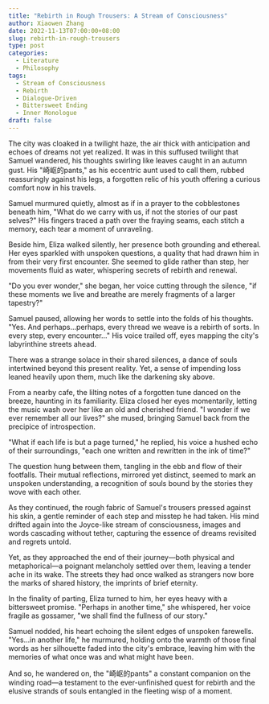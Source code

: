 ```yaml
---
title: "Rebirth in Rough Trousers: A Stream of Consciousness"
author: Xiaowen Zhang
date: 2022-11-13T07:00:00+08:00
slug: rebirth-in-rough-trousers
type: post
categories:
  - Literature
  - Philosophy
tags:
  - Stream of Consciousness
  - Rebirth
  - Dialogue-Driven
  - Bittersweet Ending
  - Inner Monologue
draft: false
---
```


The city was cloaked in a twilight haze, the air thick with anticipation and echoes of dreams not yet realized. It was in this suffused twilight that Samuel wandered, his thoughts swirling like leaves caught in an autumn gust. His "崎岖的pants," as his eccentric aunt used to call them, rubbed reassuringly against his legs, a forgotten relic of his youth offering a curious comfort now in his travels. 

Samuel murmured quietly, almost as if in a prayer to the cobblestones beneath him, "What do we carry with us, if not the stories of our past selves?" His fingers traced a path over the fraying seams, each stitch a memory, each tear a moment of unraveling.

Beside him, Eliza walked silently, her presence both grounding and ethereal. Her eyes sparkled with unspoken questions, a quality that had drawn him in from their very first encounter. She seemed to glide rather than step, her movements fluid as water, whispering secrets of rebirth and renewal. 

"Do you ever wonder," she began, her voice cutting through the silence, "if these moments we live and breathe are merely fragments of a larger tapestry?"

Samuel paused, allowing her words to settle into the folds of his thoughts. "Yes. And perhaps...perhaps, every thread we weave is a rebirth of sorts. In every step, every encounter..." His voice trailed off, eyes mapping the city's labyrinthine streets ahead.

There was a strange solace in their shared silences, a dance of souls intertwined beyond this present reality. Yet, a sense of impending loss leaned heavily upon them, much like the darkening sky above. 

From a nearby cafe, the lilting notes of a forgotten tune danced on the breeze, haunting in its familiarity. Eliza closed her eyes momentarily, letting the music wash over her like an old and cherished friend. "I wonder if we ever remember all our lives?" she mused, bringing Samuel back from the precipice of introspection.

"What if each life is but a page turned," he replied, his voice a hushed echo of their surroundings, "each one written and rewritten in the ink of time?" 

The question hung between them, tangling in the ebb and flow of their footfalls. Their mutual reflections, mirrored yet distinct, seemed to mark an unspoken understanding, a recognition of souls bound by the stories they wove with each other.

As they continued, the rough fabric of Samuel's trousers pressed against his skin, a gentle reminder of each step and misstep he had taken. His mind drifted again into the Joyce-like stream of consciousness, images and words cascading without tether, capturing the essence of dreams revisited and regrets untold. 

Yet, as they approached the end of their journey—both physical and metaphorical—a poignant melancholy settled over them, leaving a tender ache in its wake. The streets they had once walked as strangers now bore the marks of shared history, the imprints of brief eternity. 

In the finality of parting, Eliza turned to him, her eyes heavy with a bittersweet promise. "Perhaps in another time," she whispered, her voice fragile as gossamer, "we shall find the fullness of our story."

Samuel nodded, his heart echoing the silent edges of unspoken farewells. "Yes...in another life," he murmured, holding onto the warmth of those final words as her silhouette faded into the city's embrace, leaving him with the memories of what once was and what might have been.

And so, he wandered on, the "崎岖的pants" a constant companion on the winding road—a testament to the ever-unfinished quest for rebirth and the elusive strands of souls entangled in the fleeting wisp of a moment.